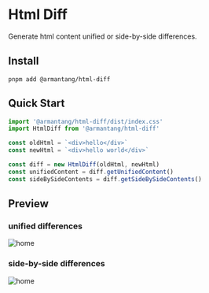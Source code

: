# Html Diff

Generate html content unified or side-by-side differences.

## Install

```
pnpm add @armantang/html-diff
```

## Quick Start

```js
import '@armantang/html-diff/dist/index.css'
import HtmlDiff from '@armantang/html-diff'

const oldHtml = `<div>hello</div>`
const newHtml = `<div>hello world</div>`

const diff = new HtmlDiff(oldHtml, newHtml)
const unifiedContent = diff.getUnifiedContent()
const sideBySideContents = diff.getSideBySideContents()
```

## Preview

### unified differences

![home](https://arman19941113.github.io/html-diff/unified.png)

### side-by-side differences

![home](https://arman19941113.github.io/html-diff/sidebyside.png)

